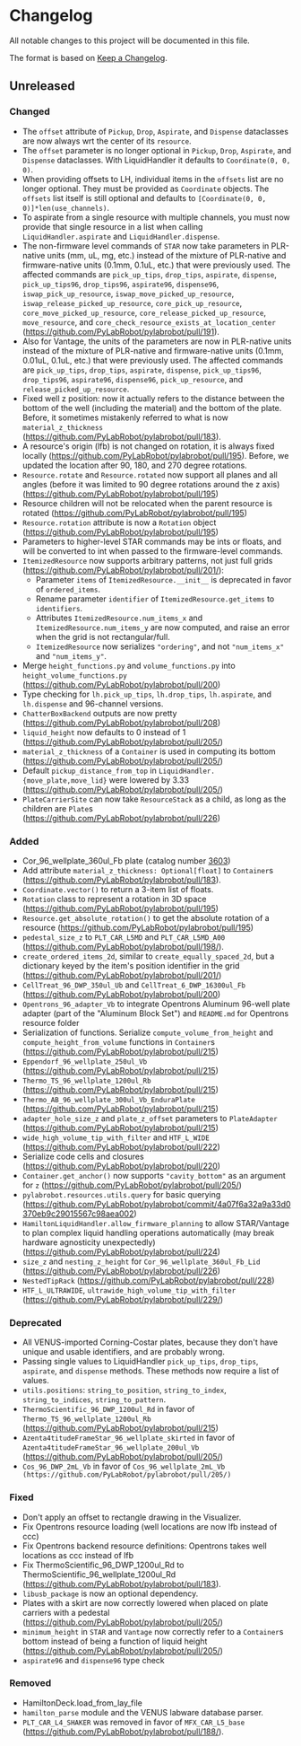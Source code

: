 # Changelog

All notable changes to this project will be documented in this file.

The format is based on [Keep a Changelog](https://keepachangelog.com/en/1.1.0/).

## Unreleased

### Changed

- The `offset` attribute of `Pickup`, `Drop`, `Aspirate`, and `Dispense` dataclasses are now always wrt the center of its `resource`.
- The `offset` parameter is no longer optional in `Pickup`, `Drop`, `Aspirate`, and `Dispense` dataclasses. With LiquidHandler it defaults to `Coordinate(0, 0, 0)`.
- When providing offsets to LH, individual items in the `offsets` list are no longer optional. They must be provided as `Coordinate` objects. The `offsets` list itself is still optional and defaults to `[Coordinate(0, 0, 0)]*len(use_channels)`.
- To aspirate from a single resource with multiple channels, you must now provide that single resource in a list when calling `LiquidHandler.aspirate` and `LiquidHandler.dispense`.
- The non-firmware level commands of `STAR` now take parameters in PLR-native units (mm, uL, mg, etc.) instead of the mixture of PLR-native and firmware-native units (0.1mm, 0.1uL, etc.) that were previously used. The affected commands are `pick_up_tips`, `drop_tips`, `aspirate`, `dispense`, `pick_up_tips96`, `drop_tips96`, `aspirate96`, `dispense96`, `iswap_pick_up_resource`, `iswap_move_picked_up_resource`, `iswap_release_picked_up_resource`, `core_pick_up_resource`, `core_move_picked_up_resource`, `core_release_picked_up_resource`, `move_resource`, and `core_check_resource_exists_at_location_center` (https://github.com/PyLabRobot/pylabrobot/pull/191).
- Also for Vantage, the units of the parameters are now in PLR-native units instead of the mixture of PLR-native and firmware-native units (0.1mm, 0.01uL, 0.1uL, etc.) that were previously used. The affected commands are `pick_up_tips`, `drop_tips`, `aspirate`, `dispense`, `pick_up_tips96`, `drop_tips96`, `aspirate96`, `dispense96`, `pick_up_resource`, and `release_picked_up_resource`.
- Fixed well z position: now it actually refers to the distance between the bottom of the well (including the material) and the bottom of the plate. Before, it sometimes mistakenly referred to what is now `material_z_thickness` (https://github.com/PyLabRobot/pylabrobot/pull/183).
- A resource's origin (lfb) is not changed on rotation, it is always fixed locally (https://github.com/PyLabRobot/pylabrobot/pull/195). Before, we updated the location after 90, 180, and 270 degree rotations.
- `Resource.rotate` and `Resource.rotated` now support all planes and all angles (before it was limited to 90 degree rotations around the z axis) (https://github.com/PyLabRobot/pylabrobot/pull/195)
- Resource children will not be relocated when the parent resource is rotated (https://github.com/PyLabRobot/pylabrobot/pull/195)
- `Resource.rotation` attribute is now a `Rotation` object (https://github.com/PyLabRobot/pylabrobot/pull/195)
- Parameters to higher-level STAR commands may be ints or floats, and will be converted to int when passed to the firmware-level commands.
- `ItemizedResource` now supports arbitrary patterns, not just full grids (https://github.com/PyLabRobot/pylabrobot/pull/201/):
  - Parameter `items` of `ItemizedResource.__init__` is deprecated in favor of `ordered_items`.
  - Rename parameter `identifier` of `ItemizedResource.get_items` to `identifiers`.
  - Attributes `ItemizedResource.num_items_x` and `ItemizedResource.num_items_y` are now computed, and raise an error when the grid is not rectangular/full.
  - `ItemizedResource` now serializes `"ordering"`, and not `"num_items_x"` and `"num_items_y"`.
- Merge `height_functions.py` and `volume_functions.py` into `height_volume_functions.py` (https://github.com/PyLabRobot/pylabrobot/pull/200)
- Type checking for `lh.pick_up_tips`, `lh.drop_tips`, `lh.aspirate`, and `lh.dispense` and 96-channel versions.
- `ChatterBoxBackend` outputs are now pretty (https://github.com/PyLabRobot/pylabrobot/pull/208)
- `liquid_height` now defaults to 0 instead of 1 (https://github.com/PyLabRobot/pylabrobot/pull/205/)
- `material_z_thickness` of a `Container` is used in computing its bottom (https://github.com/PyLabRobot/pylabrobot/pull/205/)
- Default `pickup_distance_from_top` in `LiquidHandler.{move_plate,move_lid}` were lowered by 3.33 (https://github.com/PyLabRobot/pylabrobot/pull/205/)
- `PlateCarrierSite` can now take `ResourceStack` as a child, as long as the children are `Plate`s (https://github.com/PyLabRobot/pylabrobot/pull/226)

### Added

- Cor_96_wellplate_360ul_Fb plate (catalog number [3603](https://ecatalog.corning.com/life-sciences/b2b/NL/en/Microplates/Assay-Microplates/96-Well-Microplates/Corning®-96-well-Black-Clear-and-White-Clear-Bottom-Polystyrene-Microplates/p/3603))
- Add attribute `material_z_thickness: Optional[float]` to `Container`s (https://github.com/PyLabRobot/pylabrobot/pull/183).
- `Coordinate.vector()` to return a 3-item list of floats.
- `Rotation` class to represent a rotation in 3D space (https://github.com/PyLabRobot/pylabrobot/pull/195)
- `Resource.get_absolute_rotation()` to get the absolute rotation of a resource (https://github.com/PyLabRobot/pylabrobot/pull/195)
- `pedestal_size_z` to `PLT_CAR_L5MD` and `PLT_CAR_L5MD_A00` (https://github.com/PyLabRobot/pylabrobot/pull/198/).
- `create_ordered_items_2d`, similar to `create_equally_spaced_2d`, but a dictionary keyed by the item's position identifier in the grid (https://github.com/PyLabRobot/pylabrobot/pull/201/)
- `CellTreat_96_DWP_350ul_Ub` and `CellTreat_6_DWP_16300ul_Fb` (https://github.com/PyLabRobot/pylabrobot/pull/200)
- `Opentrons_96_adapter_Vb` to integrate Opentrons Aluminum 96-well plate adapter (part of the "Aluminum Block Set") and `README.md` for Opentrons resource folder
- Serialization of functions. Serialize `compute_volume_from_height` and `compute_height_from_volume` functions in `Container`s (https://github.com/PyLabRobot/pylabrobot/pull/215)
- `Eppendorf_96_wellplate_250ul_Vb` (https://github.com/PyLabRobot/pylabrobot/pull/215)
- `Thermo_TS_96_wellplate_1200ul_Rb` (https://github.com/PyLabRobot/pylabrobot/pull/215)
- `Thermo_AB_96_wellplate_300ul_Vb_EnduraPlate` (https://github.com/PyLabRobot/pylabrobot/pull/215)
- `adapter_hole_size_z` and `plate_z_offset` parameters to `PlateAdapter` (https://github.com/PyLabRobot/pylabrobot/pull/215)
- `wide_high_volume_tip_with_filter` and `HTF_L_WIDE` (https://github.com/PyLabRobot/pylabrobot/pull/222)
- Serialize code cells and closures (https://github.com/PyLabRobot/pylabrobot/pull/220)
- `Container.get_anchor()` now supports `"cavity_bottom"` as an argument for `z` (https://github.com/PyLabRobot/pylabrobot/pull/205/)
- `pylabrobot.resources.utils.query` for basic querying (https://github.com/PyLabRobot/pylabrobot/commit/4a07f6a32a9a33d0370eb9c29015567c98aea002)
- `HamiltonLiquidHandler.allow_firmware_planning` to allow STAR/Vantage to plan complex liquid handling operations automatically (may break hardware agnosticity unexpectedly) (https://github.com/PyLabRobot/pylabrobot/pull/224)
- `size_z` and `nesting_z_height` for `Cor_96_wellplate_360ul_Fb_Lid` (https://github.com/PyLabRobot/pylabrobot/pull/226)
- `NestedTipRack` (https://github.com/PyLabRobot/pylabrobot/pull/228)
- `HTF_L_ULTRAWIDE`, `ultrawide_high_volume_tip_with_filter` (https://github.com/PyLabRobot/pylabrobot/pull/229/)

### Deprecated

- All VENUS-imported Corning-Costar plates, because they don't have unique and usable identifiers, and are probably wrong.
- Passing single values to LiquidHandler `pick_up_tips`, `drop_tips`, `aspirate`, and `dispense` methods. These methods now require a list of values.
- `utils.positions`: `string_to_position`, `string_to_index`, `string_to_indices`, `string_to_pattern`.
- `ThermoScientific_96_DWP_1200ul_Rd` in favor of `Thermo_TS_96_wellplate_1200ul_Rb` (https://github.com/PyLabRobot/pylabrobot/pull/215)
- `Azenta4titudeFrameStar_96_wellplate_skirted` in favor of `Azenta4titudeFrameStar_96_wellplate_200ul_Vb` (https://github.com/PyLabRobot/pylabrobot/pull/205/)
- `Cos_96_DWP_2mL_Vb` in favor of `Cos_96_wellplate_2mL_Vb (https://github.com/PyLabRobot/pylabrobot/pull/205/)`

### Fixed

- Don't apply an offset to rectangle drawing in the Visualizer.
- Fix Opentrons resource loading (well locations are now lfb instead of ccc)
- Fix Opentrons backend resource definitions: Opentrons takes well locations as ccc instead of lfb
- Fix ThermoScientific_96_DWP_1200ul_Rd to ThermoScientific_96_wellplate_1200ul_Rd (https://github.com/PyLabRobot/pylabrobot/pull/183).
- `libusb_package` is now an optional dependency.
- Plates with a skirt are now correctly lowered when placed on plate carriers with a pedestal (https://github.com/PyLabRobot/pylabrobot/pull/205/)
- `minimum_height` in `STAR` and `Vantage` now correctly refer to a `Container`s bottom instead of being a function of liquid height (https://github.com/PyLabRobot/pylabrobot/pull/205/)
- `aspirate96` and `dispense96` type check

### Removed

- HamiltonDeck.load_from_lay_file
- `hamilton_parse` module and the VENUS labware database parser.
- `PLT_CAR_L4_SHAKER` was removed in favor of `MFX_CAR_L5_base` (https://github.com/PyLabRobot/pylabrobot/pull/188/).

